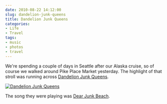```yaml
---
date: 2010-08-22 14:12:00
slug: dandelion-junk-queens
title: Dandelion Junk Queens
categories:
- Life
- Travel
tags:
- music
- photos
- travel
---
```


We're spending a couple of days in Seattle after our Alaska cruise, so of course we walked around Pike Place Market yesterday. The highlight of that stroll was running across [Dandelion Junk Queens](https://dandelionjunkqueens.tk/).

[![Dandelion Junk Queens](https://farm5.static.flickr.com/4082/4914583899_f75365741d.jpg)](https://www.flickr.com/photos/twohorses/4914583899/)

The song they were playing was [Dear Junk Beach](https://www.freewebs.com/dandelionjunkqueens/mp3/dearjunkbeach.mp3).
